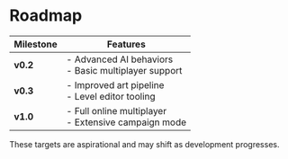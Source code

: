 # Roadmap

| Milestone | Features |
|-----------|----------|
| **v0.2**  | - Advanced AI behaviors<br>- Basic multiplayer support |
| **v0.3**  | - Improved art pipeline<br>- Level editor tooling |
| **v1.0**  | - Full online multiplayer<br>- Extensive campaign mode |

These targets are aspirational and may shift as development progresses.
